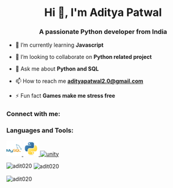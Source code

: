 <h1 align="center">Hi 👋, I'm Aditya Patwal</h1>
<h3 align="center">A passionate Python developer from India</h3>

- 🌱 I’m currently learning **Javascript**

- 👯 I’m looking to collaborate on **Python related project**

- 💬 Ask me about **Python and SQL**

- 📫 How to reach me **adityapatwal2.0@gmail.com**

- ⚡ Fun fact **Games make me stress free**

<h3 align="left">Connect with me:</h3>
<p align="left">
</p>

<h3 align="left">Languages and Tools:</h3>
<p align="left"> <a href="https://www.mysql.com/" target="_blank" rel="noreferrer"> <img src="https://raw.githubusercontent.com/devicons/devicon/master/icons/mysql/mysql-original-wordmark.svg" alt="mysql" width="40" height="40"/> </a> <a href="https://www.python.org" target="_blank" rel="noreferrer"> <img src="https://raw.githubusercontent.com/devicons/devicon/master/icons/python/python-original.svg" alt="python" width="40" height="40"/> </a> <a href="https://unity.com/" target="_blank" rel="noreferrer"> <img src="https://www.vectorlogo.zone/logos/unity3d/unity3d-icon.svg" alt="unity" width="40" height="40"/> </a> </p>

<p><img align="left" src="https://github-readme-stats.vercel.app/api/top-langs?username=adit020&show_icons=true&locale=en&layout=compact" alt="adit020" /></p>

<p>&nbsp;<img align="center" src="https://github-readme-stats.vercel.app/api?username=adit020&show_icons=true&locale=en" alt="adit020" /></p>

<p><img align="center" src="https://github-readme-streak-stats.herokuapp.com/?user=adit020&" alt="adit020" /></p>
